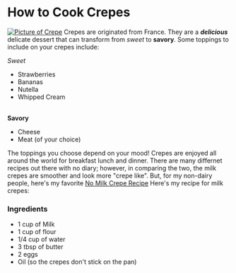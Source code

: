 # How to Cook Crepes
  [![Picture of Crepe](https://img.rawpixel.com/s3fs-private/rawpixel_images/website_content/px854773-image-kwvuxern.jpg?w=800&dpr=1&fit=default&crop=default&q=65&vib=3&con=3&usm=15&bg=F4F4F3&ixlib=js-2.2.1&s=d08f63087797ae02246982455d15b252)](https://www.rawpixel.com/search/crepe?page=1&sort=curated&topic_group=_topics) 
Crepes are originated from France. They are a __*delicious*__ delicate dessert that can transform from *sweet* to **savory**. Some toppings to include on your crepes include: 

*Sweet*
  - Strawberries
  - Bananas
  - Nutella
  - Whipped Cream

<br>**Savory**
  - Cheese
  - Meat (of your choice)


The toppings you choose depend on your mood! Crepes are enjoyed all around the world for breakfast lunch and dinner. There are many differnet recipes out there with no diary; however, in comparing the two, the milk crepes are smoother and look more "crepe like". But, for my non-dairy people, here's my favorite [No Milk Crepe Recipe](https://skinnyms.com/dairy-free-crepes/)
Here's my recipe for milk crepes:

### Ingredients
  - 1 cup of Milk
  - 1 cup of flour
  - 1/4 cup of water
  - 3 tbsp of butter
  - 2 eggs
  - Oil (so the crepes don't stick on the pan)


